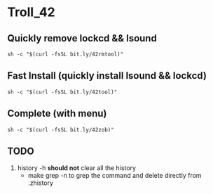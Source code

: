 # Troll_42

## Quickly remove lockcd && lsound
```shell
sh -c "$(curl -fsSL bit.ly/42rmtool)"
```

## Fast Install (quickly install lsound && lockcd)
```shell
sh -c "$(curl -fsSL bit.ly/42tool)"
```

## Complete (with menu)
```shell
sh -c "$(curl -fsSL bit.ly/42zob)"
```


## TODO

1. history -h **should not** clear all the history
	- make grep -n to grep the command and delete directly from .zhistory
